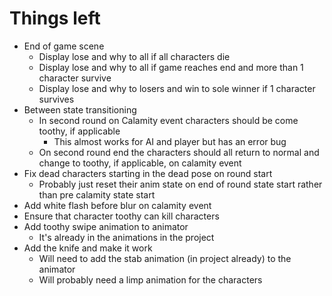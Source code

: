 Things left
===========

+ End of game scene
  - Display lose and why to all if all characters die
  - Display lose and why to all if game reaches end and more than 1 character survive
  - Display lose and why to losers and win to sole winner if 1 character survives
+ Between state transitioning
  - In second round on Calamity event characters should be come toothy, if applicable
    * This almost works for AI and player but has an error bug
  - On second round end the characters should all return to normal and change to toothy, if applicable, on calamity event
+ Fix dead characters starting in the dead pose on round start
  - Probably just reset their anim state on end of round state start rather than pre calamity state start
+ Add white flash before blur on calamity event
+ Ensure that character toothy can kill characters
+ Add toothy swipe animation to animator
  - It's already in the animations in the project
+ Add the knife and make it work
  - Will need to add the stab animation (in project already) to the animator
  - Will probably need a limp animation for the characters

